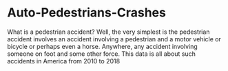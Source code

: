 # Auto-Pedestrians-Crashes
 
What is a pedestrian accident?
Well, the very simplest is the pedestrian accident involves an accident involving a pedestrian and a motor vehicle or bicycle or perhaps even a horse. Anywhere, any accident involving someone on foot and some other force.
This data is all about such accidents in America from 2010 to 2018